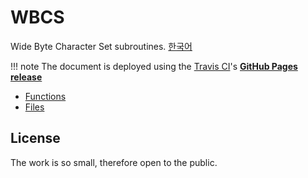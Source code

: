 
# WBCS

Wide Byte Character Set subroutines. [한국어](./index_ko_kr.md)

!!! note
    The document is deployed using the [Travis CI](https://docs.travis-ci.com/)'s **[GitHub Pages release](https://docs.travis-ci.com/user/deployment/pages/)**

* [Functions](./functions.md)
* [Files](./files.md)

## License

The work is so small, therefore open to the public.
